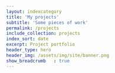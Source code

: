 ```yaml
---
layout: indexcategory
title: 'My projects'
subtitle: 'Some pieces of work'
permalink: /projects
include_collection: projects
index_sort: date
excerpt: Project portfolio
header_type: hero
header_img: /assets/img/site/banner.png
show_breadcrumb   : true
---
```


